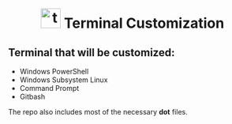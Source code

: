 <h1 align="center"><img src='https://cdn.jsdelivr.net/npm/simple-icons@5.20.0/icons/windowsterminal.svg' alt='terminal' width="40" height="40"/> <b>Terminal Customization</b></h1>

## Terminal that will be customized:
- Windows PowerShell 
- Windows Subsystem Linux
- Command Prompt
- Gitbash

 The repo also includes most of the necessary <b>dot</b> files.
